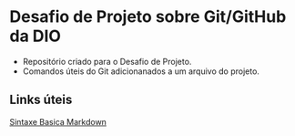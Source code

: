 # Desafio de Projeto sobre Git/GitHub da DIO
- Repositório criado para o Desafio de Projeto.
- Comandos úteis do Git adicionanados a um arquivo do projeto.

## Links úteis
[Sintaxe Basica Markdown](https://www.markdownguide.org/basic-syntax/)
